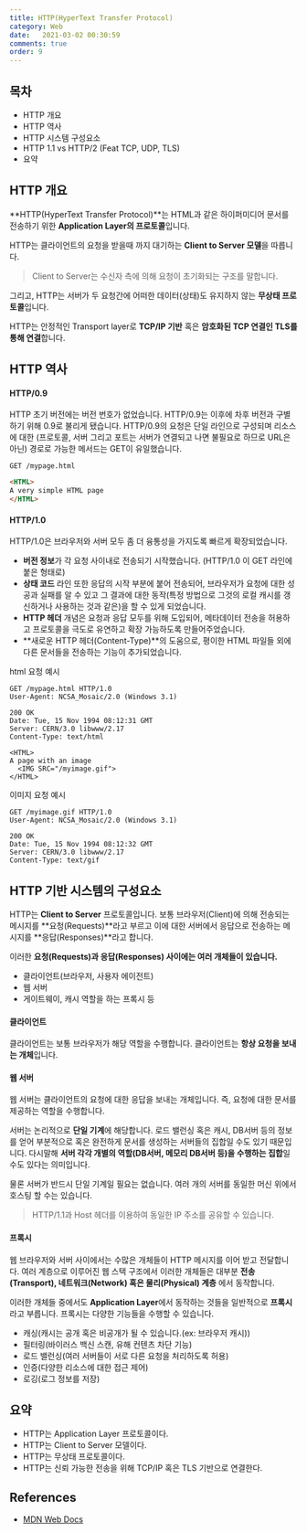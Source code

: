 ```yaml
---
title: HTTP(HyperText Transfer Protocol)
category: Web
date:   2021-03-02 00:30:59
comments: true
order: 9
---
```




## 목차
* HTTP 개요
* HTTP 역사
* HTTP 시스템 구성요소
* HTTP 1.1 vs HTTP/2 (Feat TCP, UDP, TLS)
* 요약


## HTTP 개요
**HTTP(HyperText Transfer Protocol)**는 HTML과 같은 하이퍼미디어 문서를 전송하기 위한 **Application Layer의 프로토콜**입니다.

HTTP는 클라이언트의 요청을 받을때 까지 대기하는 **Client to Server 모델**을 따릅니다.

> Client to Server는 수신자 측에 의해 요청이 초기화되는 구조를 말합니다.

그리고, HTTP는 서버가 두 요청간에 어떠한 데이터(상태)도 유지하지 않는 **무상태 프로토콜**입니다.

HTTP는 안정적인 Transport layer로 **TCP/IP 기반** 혹은 **암호화된 TCP 연결인 TLS를 통해 연결**합니다.

## HTTP 역사
#### HTTP/0.9
HTTP 초기 버전에는 버전 번호가 없었습니다. HTTP/0.9는 이후에 차후 버전과 구별하기 위해 0.9로 불리게 됐습니다. HTTP/0.9의 요청은 단일 라인으로 구성되며 리소스에 대한 (프로토콜, 서버 그리고 포트는 서버가 연결되고 나면 불필요로 하므로 URL은 아닌) 경로로 가능한 메서드는 GET이 유일했습니다.

```http
GET /mypage.html
```


```html
<HTML>
A very simple HTML page
</HTML>
```

#### HTTP/1.0
HTTP/1.0은 브라우저와 서버 모두 좀 더 융통성을 가지도록 빠르게 확장되었습니다.

* **버전 정보**가 각 요청 사이내로 전송되기 시작했습니다. (HTTP/1.0 이 GET 라인에 붙은 형태로)
* **상태 코드** 라인 또한 응답의 시작 부분에 붙어 전송되어, 브라우저가 요청에 대한 성공과 실패를 알 수 있고 그 결과에 대한 동작(특정 방법으로 그것의 로컬 캐시를 갱신하거나 사용하는 것과 같은)을 할 수 있게 되었습니다.
* **HTTP 헤더** 개념은 요청과 응답 모두를 위해 도입되어, 메타데이터 전송을 허용하고 프로토콜을 극도로 유연하고 확장 가능하도록 만들어주었습니다.
* **새로운 HTTP 헤더(Content-Type)**의 도움으로, 평이한 HTML 파일들 외에 다른 문서들을 전송하는 기능이 추가되었습니다.

html 요청 예시

```http
GET /mypage.html HTTP/1.0
User-Agent: NCSA_Mosaic/2.0 (Windows 3.1)

200 OK
Date: Tue, 15 Nov 1994 08:12:31 GMT
Server: CERN/3.0 libwww/2.17
Content-Type: text/html

<HTML>
A page with an image
  <IMG SRC="/myimage.gif">
</HTML>
```

이미지 요청 예시

```http
GET /myimage.gif HTTP/1.0
User-Agent: NCSA_Mosaic/2.0 (Windows 3.1)

200 OK
Date: Tue, 15 Nov 1994 08:12:32 GMT
Server: CERN/3.0 libwww/2.17
Content-Type: text/gif
```

## HTTP 기반 시스템의 구성요소
HTTP는 **Client to Server** 프로토콜입니다. 보통 브라우저(Client)에 의해 전송되는 메시지를 **요청(Requests)**라고 부르고 이에 대한 서버에서 응답으로 전송하는 메시지를 **응답(Responses)**라고 합니다.

이러한 **요청(Requests)과 응답(Responses) 사이에는 여러 개체들이 있습니다.**

* 클라이언트(브라우저, 사용자 에이전트)
* 웹 서버
* 게이트웨이, 캐시 역할을 하는 프록시 등

#### 클라이언트
클라이언트는 보통 브라우저가 해당 역할을 수행합니다. 클라이언트는 **항상 요청을 보내는 개체**입니다.

#### 웹 서버
웹 서버는 클라이언트의 요청에 대한 응답을 보내는 개체입니다. 즉, 요청에 대한 문서를 제공하는 역할을 수행합니다.

서버는 논리적으로 **단일 기계**에 해당합니다. 로드 밸런싱 혹은 캐시, DB서버 등의 정보를 얻어 부분적으로 혹은 완전하게 문서를 생성하는 서버들의 집합일 수도 있기 때문입니다. 다시말해 **서버 각각 개별의 역할(DB서버, 메모리 DB서버 등)을 수행하는 집합**일 수도 있다는 의미입니다.

물론 서버가 반드시 단일 기계일 필요는 없습니다. 여러 개의 서버를 동일한 머신 위에서 호스팅 할 수는 있습니다. 

> HTTP/1.1과 Host 헤더를 이용하여 동일한 IP 주소를 공유할 수 있습니다.

#### 프록시
웹 브라우저와 서버 사이에서는 수많은 개체들이 HTTP 메시지를 이어 받고 전달합니다. 여러 계층으로 이루어진 웹 스택 구조에서 이러한 개체들은 대부분 **전송(Transport), 네트워크(Network) 혹은 물리(Physical) 계층** 에서 동작합니다. 

이러한 개체들 중에서도 **Application Layer**에서 동작하는 것들을 일반적으로 **프록시**라고 부릅니다. 프록시는 다양한 기능들을 수행할 수 있습니다.

* 캐싱(캐시는 공개 혹은 비공개가 될 수 있습니다.(ex: 브라우저 캐시))
* 필터링(바이러스 백신 스캔, 유해 컨텐츠 차단 기능)
* 로드 밸런싱(여러 서버들이 서로 다른 요청을 처리하도록 허용)
* 인증(다양한 리소스에 대한 접근 제어)
* 로깅(로그 정보를 저장)

## 요약
* HTTP는 Application Layer 프로토콜이다.
* HTTP는 Client to Server 모델이다.
* HTTP는 무상태 프로토콜이다.
* HTTP는 신뢰 가능한 전송을 위해 TCP/IP 혹은 TLS 기반으로 연결한다.

## References
* [MDN Web Docs](https://developer.mozilla.org/ko/docs/Web/HTTP)